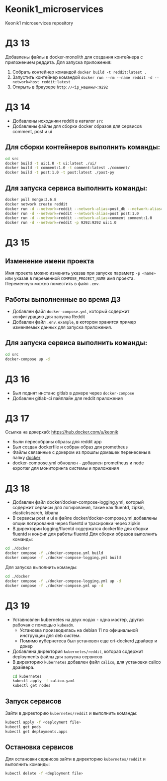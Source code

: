 # Keonik1_microservices
Keonik1 microservices repository


# ДЗ 13
Добавлены файлы в docker-monolith для создания контейнера с приложением реддита.
Для запуска приложения:
1. Собрать контейнер командой `docker build -t reddit:latest .`
2. Запустить контейнер командой `docker run --rm --name reddit -d --network=host reddit:latest`
3. Открыть в браузере `http://<ip_машины>:9292`


# ДЗ 14
- Добавлены исходники reddit в каталог `src`
- Добавлены файлы для сборки docker образов для сервисов comment, post и ui
## Для сборки контейнеров выполнить команды:
```bash
cd src
docker build -t ui:1.0 -t ui:latest ./ui/
docker build -t comment:1.0 -t comment:latest ./comment/
docker build -t post:1.0 -t post:latest ./post-py
```
## Для запуска сервиса выполнить команды:
```bash
docker pull mongo:3.6.8
docker network create reddit
docker run -d --network=reddit --network-alias=post_db --network-alias=comment_db -v ${PWD}/data/db:/data/db mongo:3.6.8
docker run -d --network=reddit --network-alias=post post:1.0
docker run -d --network=reddit --network-alias=comment comment:1.0
docker run -d --network=reddit -p 9292:9292 ui:1.0
```

# ДЗ 15
## Изменение имени проекта
Имя проекта можно изменить указав при запуске параметр `-p <name>` или указав в переменной `COMPOSE_PROJECT_NAME` имя проекта. Переменную можно поместить в файл `.env`.
## Работы выполненные во время ДЗ
- Добавлен файл `docker-compose.yml`, который содержит конфигурацию для запуска Reddit
- Добавлен файл `.env.example`, в котором хранится пример изменяемых данных для запуска приложения.

## Для запуска сервиса выполнить команды:
```bash
cd src
docker-compose up -d
```


# ДЗ 16
- Был поднят инстанс gitlab в докере через `docker-compose`
- Добавлен gitlab-ci пайплайн для reddit приложения

# ДЗ 17
Ссылка на докерхаб: https://hub.docker.com/u/keonik
- Были пересобраны образы для reddit app
- Был создан dockerfile и собран образ для prometheus
- Файлы связанные с докером из прошлы домашек перенесены в папку [docker](./docker/)
- docker-compose.yml обновлен - добавлен prometheus и node exporter для мониторинга системы и приложения

# ДЗ 18
- Добавлен файл docker/docker-compose-logging.yml, который содержит сервисы для логирования, такие как fluentd, zipkin, elasticksearch, kibana
- В сервисы post и ui в файле docker/docker-compose.yml добавлены опции логирования через fluentd и трасировки через zipkin
- В директории logging/fluentd содержатся dockerfile для сборки fluentd и конфиг для работы fluentd
Для сборки образов выполнить команды:
```bash
cd ./docker
docker compose -f ./docker-compose.yml build
docker compose -f ./docker-compose-logging.yml build
```

Для запуска выполнить команды:
```bash
cd ./docker
docker compose -f ./docker-compose-logging.yml up -d
docker compose -f ./docker-compose.yml up -d
```

# ДЗ 19
- Уставновлен kubernetes на двух нодах - одна мастер, другая рабочая с помощью `kubeadm`. 
    - Установка производилась на debian 11 по официальной инструкции для deb систем.
    - Помимо кубернетеса был установен еще cri-dockerd драйвер и докер
- Добавлена директория `kubernetes/reddit`, которая содержит deployments файлы для запуска сервисов
- В директорию `kubernetes` добавлен файл `calico`, для установки calico драйвера.
    ```bash
    cd kubernetes
    kubectl apply -f calico.yaml
    kubectl get nodes
    ```

## Запуск сервисов
Зайти в директорию `kubernetes/reddit` и выполнить команды:
```bash
kubectl apply -f <deployment file>
kubectl get pods
kubectl get deployments.apps
```
## Остановка сервисов
Для остановки сервисов зайти в директорию `kubernetes/reddit` и выполнить команды:
```bash
kubectl delete -f <deployment file>
```
